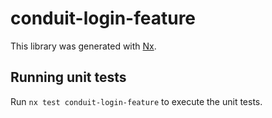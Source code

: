 # conduit-login-feature

This library was generated with [Nx](https://nx.dev).

## Running unit tests

Run `nx test conduit-login-feature` to execute the unit tests.
